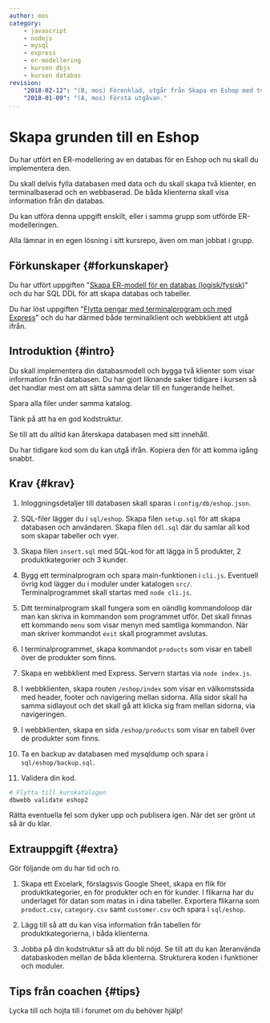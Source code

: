 ```yaml
---
author: mos
category:
    - javascript
    - nodejs
    - mysql
    - express
    - er-modellering
    - kursen dbjs
    - kursen databas
revision:
    "2018-02-12": "(B, mos) Förenklad, utgår från Skapa en Eshop med två klienter."
    "2018-01-09": "(A, mos) Första utgåvan."
...
```

Skapa grunden till en Eshop
==================================

Du har utfört en ER-modellering av en databas för en Eshop och nu skall du implementera den.

Du skall delvis fylla databasen med data och du skall skapa två klienter, en terminalbaserad och en webbaserad. De båda klienterna skall visa information från din databas.

Du kan utföra denna uppgift enskilt, eller i samma grupp som utförde ER-modelleringen. 

<!--more-->

Alla lämnar in en egen lösning i sitt kursrepo, även om man jobbat i grupp.



Förkunskaper {#forkunskaper}
-----------------------

Du har utfört uppgiften "[Skapa ER-modell för en databas (logisk/fysisk)](uppgift/skapa-er-modell-for-en-databas-logisk-fysisk)" och du har SQL DDL för att skapa databas och tabeller.

Du har löst uppgiften "[Flytta pengar med terminalprogram och med Express](uppgift/flytta-pengar-med-terminal-program-och-med-express)" och du har därmed både terminalklient och webbklient att utgå ifrån.



Introduktion {#intro}
-----------------------

Du skall implementera din databasmodell och bygga två klienter som visar information från databasen. Du har gjort liknande saker tidigare i kursen så det handlar mest om att sätta samma delar till en fungerande helhet.

Spara alla filer under samma katalog.

Tänk på att ha en god kodstruktur.

Se till att du alltid kan återskapa databasen med sitt innehåll.

Du har tidigare kod som du kan utgå ifrån. Kopiera den för att komma igång snabbt.



Krav {#krav}
-----------------------

1. Inloggningsdetaljer till databasen skall sparas i `config/db/eshop.json`.

1. SQL-filer lägger du i `sql/eshop`. Skapa filen `setup.sql` för att skapa databasen och användaren. Skapa filen `ddl.sql` där du samlar all kod som skapar tabeller och vyer.

1. Skapa filen `insert.sql` med SQL-kod för att lägga in 5 produkter, 2 produktkategorier och 3 kunder.

1. Bygg ett terminalprogram och spara main-funktionen i `cli.js`. Eventuell övrig kod lägger du i moduler under katalogen `src/`. Terminalprogrammet skall startas med `node cli.js`.

1. Ditt terminalprogram skall fungera som en oändlig kommandoloop där man kan skriva in kommandon som programmet utför. Det skall finnas ett kommando `menu` som visar menyn med samtliga kommandon. När man skriver kommandot `exit` skall programmet avslutas.

1. I terminalprogrammet, skapa kommandot `products` som visar en tabell över de produkter som finns.

1. Skapa en webbklient med Express. Servern startas via `node index.js`.

1. I webbklienten, skapa routen `/eshop/index` som visar en välkomstssida med header, footer och navigering mellan sidorna. Alla sidor skall ha samma sidlayout och det skall gå att klicka sig fram mellan sidorna, via navigeringen.

1. I webbklienten, skapa en sida `/eshop/products` som visar en tabell över de produkter som finns.

1. Ta en backup av databasen med mysqldump och spara i `sql/eshop/backup.sql`.

1. Validera din kod.

```bash
# Flytta till kurskatalogen
dbwebb validate eshop2
```

Rätta eventuella fel som dyker upp och publisera igen. När det ser grönt ut så är du klar.



Extrauppgift {#extra}
-----------------------

Gör följande om du har tid och ro.

1. Skapa ett Excelark, förslagsvis Google Sheet, skapa en flik för produktkategorier, en för produkter och en för kunder. I flikarna har du underlaget för datan som matas in i dina tabeller. Exportera flikarna som `product.csv`, `category.csv` samt `customer.csv` och spara i `sql/eshop`.

1. Lägg till så att du kan visa information från tabellen för produktkategorierna, i båda klienterna.

1. Jobba på din kodstruktur så att du bli nöjd. Se till att du kan återanvända databaskoden mellan de båda klienterna. Strukturera koden i funktioner och moduler.



Tips från coachen {#tips}
-----------------------

Lycka till och hojta till i forumet om du behöver hjälp!
